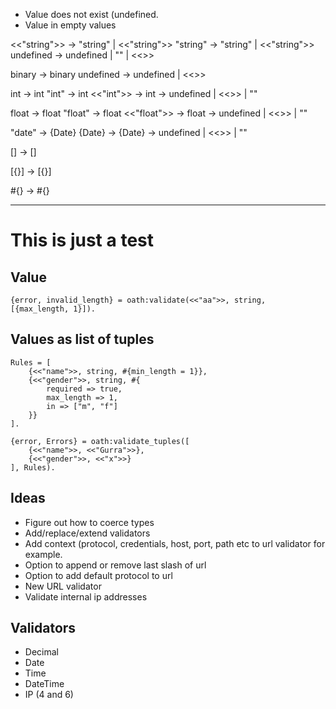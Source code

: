 - Value does not exist (undefined.
- Value in empty values

<<"string">> -> "string" | <<"string">>
"string" -> "string" | <<"string">>
undefined -> undefined | "" | <<>>

binary -> binary
undefined -> undefined | <<>>

int -> int
"int" -> int
<<"int">> -> int
-> undefined | <<>> | ""

float -> float
"float" -> float
<<"float">> -> float
-> undefined | <<>> | ""

"date" -> {Date}
{Date} -> {Date}
-> undefined | <<>> | ""

[] -> []

[{}] -> [{}]

#{} -> #{}

---

# This is just a test

## Value

    {error, invalid_length} = oath:validate(<<"aa">>, string, [{max_length, 1}]).

## Values as list of tuples

    Rules = [
        {<<"name">>, string, #{min_length = 1}},
        {<<"gender">>, string, #{
            required => true,
            max_length => 1,
            in => ["m", "f"]
        }}
    ].

    {error, Errors} = oath:validate_tuples([
        {<<"name">>, <<"Gurra">>},
        {<<"gender">>, <<"x">>}
    ], Rules).

## Ideas

- Figure out how to coerce types
- Add/replace/extend validators
- Add context (protocol, credentials, host, port, path etc to url validator
  for example.
- Option to append or remove last slash of url
- Option to add default protocol to url
- New URL validator
- Validate internal ip addresses

## Validators

- Decimal
- Date
- Time
- DateTime
- IP (4 and 6)
